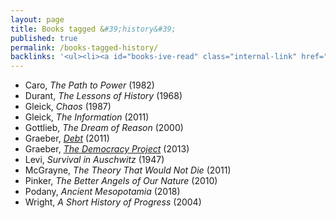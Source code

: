 ```yaml
---
layout: page
title: Books tagged &#39;history&#39;
published: true
permalink: /books-tagged-history/
backlinks: '<ul><li><a id="books-ive-read" class="internal-link" href="/books-ive-read/">Books I&#39;ve read</a></li></ul>'
---
```


* Caro, _The Path to Power_ (1982) 
* Durant, _The Lessons of History_ (1968) 
* Gleick, _Chaos_ (1987) 
* Gleick, _The Information_ (2011) 
* Gottlieb, _The Dream of Reason_ (2000) 
* Graeber, _<a id="graeber-debt" class="internal-link" href="/graeber-debt/">Debt</a>_ (2011) 
* Graeber, _<a id="graeber-democracy-project" class="internal-link" href="/graeber-democracy-project/">The Democracy Project</a>_ (2013) 
* Levi, _Survival in Auschwitz_ (1947) 
* McGrayne, _The Theory That Would Not Die_ (2011) 
* Pinker, _The Better Angels of Our Nature_ (2010) 
* Podany, _Ancient Mesopotamia_ (2018) 
* Wright, _A Short History of Progress_ (2004) 
